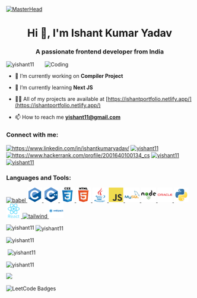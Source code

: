 [![MasterHead](https://firebasestorage.googleapis.com/v0/b/flexi-coding.appspot.com/o/dempgi7-520f8d5f-63d4-4453-8822-dbc149ae27f8.gif?alt=media&token=91c0c7b2-93c3-4029-b011-1a8703c5730d)](https://ishantportfolio.netlify.app/)
<h1 align="center">Hi 👋, I'm Ishant Kumar Yadav</h1>
<h3 align="center">A passionate frontend developer from India</h3>
<img align="right" alt="Coding" width="400" src="https://encrypted-tbn0.gstatic.com/images?q=tbn:ANd9GcSvferep9ZLWYVo_8gZwUKbwpnz6jDF6pmuoQ&s">

<p align="left"> <img src="https://komarev.com/ghpvc/?username=yishant11&label=Profile%20views&color=0e75b6&style=flat" alt="yishant11" /> </p>

- 🔭 I’m currently working on **Compiler Project**

- 🌱 I’m currently learning **Next JS**

- 👨‍💻 All of my projects are available at [https://ishantportfolio.netlify.app/](https://ishantportfolio.netlify.app/)

- 📫 How to reach me **yishant11@gmail.com**

<h3 align="left">Connect with me:</h3>
<p align="left">
<a href="https://linkedin.com/in/https://www.linkedin.com/in/ishantkumaryadav/" target="blank"><img align="center" src="https://raw.githubusercontent.com/rahuldkjain/github-profile-readme-generator/master/src/images/icons/Social/linked-in-alt.svg" alt="https://www.linkedin.com/in/ishantkumaryadav/" height="30" width="40" /></a>
<a href="https://www.codechef.com/users/yishant11" target="blank"><img align="center" src="https://cdn.jsdelivr.net/npm/simple-icons@3.1.0/icons/codechef.svg" alt="yishant11" height="30" width="40" /></a>
<a href="https://www.hackerrank.com/https://www.hackerrank.com/profile/2001640100134_cs" target="blank"><img align="center" src="https://raw.githubusercontent.com/rahuldkjain/github-profile-readme-generator/master/src/images/icons/Social/hackerrank.svg" alt="https://www.hackerrank.com/profile/2001640100134_cs" height="30" width="40" /></a>
<a href="https://www.leetcode.com/yishant11" target="blank"><img align="center" src="https://raw.githubusercontent.com/rahuldkjain/github-profile-readme-generator/master/src/images/icons/Social/leet-code.svg" alt="yishant11" height="30" width="40" /></a>
<a href="https://auth.geeksforgeeks.org/user/yishant11" target="blank"><img align="center" src="https://raw.githubusercontent.com/rahuldkjain/github-profile-readme-generator/master/src/images/icons/Social/geeks-for-geeks.svg" alt="yishant11" height="30" width="40" /></a>
</p>

<h3 align="left">Languages and Tools:</h3>
<p align="left"> <a href="https://babeljs.io/" target="_blank" rel="noreferrer"> <img src="https://www.vectorlogo.zone/logos/babeljs/babeljs-icon.svg" alt="babel" width="40" height="40"/> </a> <a href="https://www.cprogramming.com/" target="_blank" rel="noreferrer"> <img src="https://raw.githubusercontent.com/devicons/devicon/master/icons/c/c-original.svg" alt="c" width="40" height="40"/> </a> <a href="https://www.w3schools.com/cpp/" target="_blank" rel="noreferrer"> <img src="https://raw.githubusercontent.com/devicons/devicon/master/icons/cplusplus/cplusplus-original.svg" alt="cplusplus" width="40" height="40"/> </a> <a href="https://www.w3schools.com/css/" target="_blank" rel="noreferrer"> <img src="https://raw.githubusercontent.com/devicons/devicon/master/icons/css3/css3-original-wordmark.svg" alt="css3" width="40" height="40"/> </a> <a href="https://www.w3.org/html/" target="_blank" rel="noreferrer"> <img src="https://raw.githubusercontent.com/devicons/devicon/master/icons/html5/html5-original-wordmark.svg" alt="html5" width="40" height="40"/> </a> <a href="https://www.java.com" target="_blank" rel="noreferrer"> <img src="https://raw.githubusercontent.com/devicons/devicon/master/icons/java/java-original.svg" alt="java" width="40" height="40"/> </a> <a href="https://developer.mozilla.org/en-US/docs/Web/JavaScript" target="_blank" rel="noreferrer"> <img src="https://raw.githubusercontent.com/devicons/devicon/master/icons/javascript/javascript-original.svg" alt="javascript" width="40" height="40"/> </a> <a href="https://www.mysql.com/" target="_blank" rel="noreferrer"> <img src="https://raw.githubusercontent.com/devicons/devicon/master/icons/mysql/mysql-original-wordmark.svg" alt="mysql" width="40" height="40"/> </a> <a href="https://nodejs.org" target="_blank" rel="noreferrer"> <img src="https://raw.githubusercontent.com/devicons/devicon/master/icons/nodejs/nodejs-original-wordmark.svg" alt="nodejs" width="40" height="40"/> </a> <a href="https://www.oracle.com/" target="_blank" rel="noreferrer"> <img src="https://raw.githubusercontent.com/devicons/devicon/master/icons/oracle/oracle-original.svg" alt="oracle" width="40" height="40"/> </a> <a href="https://www.python.org" target="_blank" rel="noreferrer"> <img src="https://raw.githubusercontent.com/devicons/devicon/master/icons/python/python-original.svg" alt="python" width="40" height="40"/> </a> <a href="https://reactjs.org/" target="_blank" rel="noreferrer"> <img src="https://raw.githubusercontent.com/devicons/devicon/master/icons/react/react-original-wordmark.svg" alt="react" width="40" height="40"/> </a> <a href="https://tailwindcss.com/" target="_blank" rel="noreferrer"> <img src="https://www.vectorlogo.zone/logos/tailwindcss/tailwindcss-icon.svg" alt="tailwind" width="40" height="40"/> </a> <a href="https://webpack.js.org" target="_blank" rel="noreferrer"> <img src="https://raw.githubusercontent.com/devicons/devicon/d00d0969292a6569d45b06d3f350f463a0107b0d/icons/webpack/webpack-original-wordmark.svg" alt="webpack" width="40" height="40"/> </a> </p>

<p><img align="left" src="https://github-readme-stats.vercel.app/api/top-langs?username=yishant11&show_icons=true&locale=en&layout=compact" alt="yishant11" /></p>

<p>&nbsp;<img align="center" src="https://github-readme-stats.vercel.app/api?username=yishant11&show_icons=true&locale=en" alt="yishant11" /></p>

<p><img align="center" src="https://github-readme-streak-stats.herokuapp.com/?user=yishant11&" alt="yishant11" /></p>



<p>&nbsp;<img align="center" src="https://github-readme-stats.vercel.app/api?username=yishant11&show_icons=true&locale=en" alt="yishant11" /></p>

<p><img align="center" src="https://github-readme-streak-stats.herokuapp.com/?user=yishant11&" alt="yishant11" /></p>

![](https://leetcard.jacoblin.cool/yishant11?ext=heatmap)

![LeetCode Badges](https://leetcode-badge-showcase.vercel.app/api?username=yishant11)
